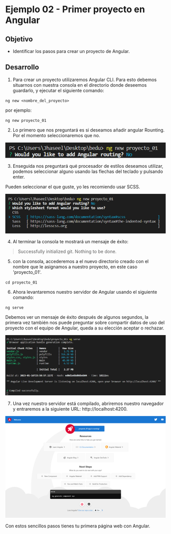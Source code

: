 # Ejemplo 02 - Primer proyecto en Angular

## Objetivo

* Identificar los pasos para crear un proyecto de Angular.

## Desarrollo

1. Para crear un proyecto utilizaremos Angular CLI. Para esto debemos situarnos con nuestra consola en el directorio donde deseemos guardarlo, y ejecutar el siguiente comando:

`ng new <nombre_del_proyecto>`

por ejemplo:

`ng new proyecto_01`

2. Lo primero que nos preguntará es si deseamos añadir angular Rounting. Por el momento seleccionaremos que no.

![](assets/01.PNG)

3. Enseguida nos preguntará qué procesador de estilos deseamos utilizar, podemos seleccionar alguno usando las flechas del teclado y pulsando enter.
 
Pueden seleccionar el que guste, yo les recomiendo usar SCSS.

![](assets/02.PNG)


4. Al terminar la consola te mostrará un mensaje de éxito:
 
>   Successfully initialized git.
    Nothing to be done.
 
 
5. con la consola, accederemos a el nuevo directorio creado con el nombre que le asignamos a nuestro proyecto, en este caso 'proyecto_01'.
 
`cd proyecto_01`
 
 
6. Ahora levantaremos nuestro servidor de Angular usando el siguiente comando:
 
`ng serve`
 
Debemos ver un mensaje de éxito después de algunos segundos, la primera vez también nos puede preguntar sobre compartir datos de uso del proyecto con el equipo de Angular, queda a su elección aceptar o rechazar.
 
![](assets/ng%20serve.PNG)
 
7. Una vez nuestro servidor está compilado, abriremos nuestro navegador y entraremos a la siguiente URL: http://localhost:4200.
 
![](assets/Proyecto01.png)
 
Con estos sencillos pasos tienes tu primera página web con Angular.
